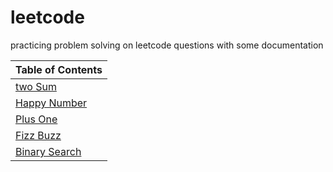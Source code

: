 # leetcode
practicing problem solving on leetcode questions with some documentation 





| Table of Contents |
| --- |
| [two Sum](./twoSum/twoSum.md) |
|[Happy Number](./HappyNumber/happyNumber.md)|
|[Plus One](./PlusOne/plusOne.md)|
|[Fizz Buzz](./FizzBuzz/fizzBuzz.md)|
|[Binary Search](./BinarySearch/binarySearch.md)|

